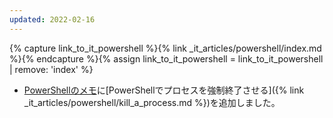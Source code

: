 ```yaml
---
updated: 2022-02-16
---
```

{% capture link_to_it_powershell %}{% link _it_articles/powershell/index.md %}{% endcapture %}{% assign link_to_it_powershell = link_to_it_powershell | remove: 'index' %}

- [PowerShellのメモ]({{link_to_it_powershell}})に[PowerShellでプロセスを強制終了させる]({% link _it_articles/powershell/kill_a_process.md %})を追加しました。